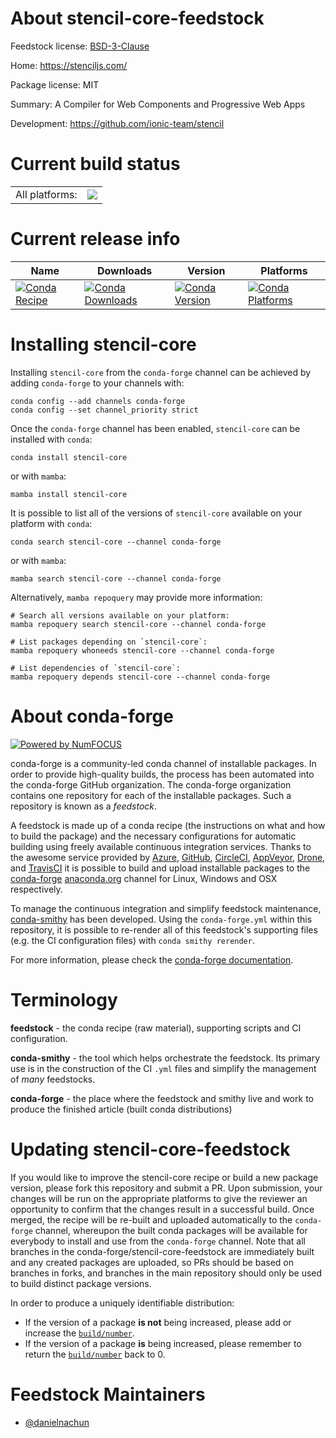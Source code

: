 About stencil-core-feedstock
============================

Feedstock license: [BSD-3-Clause](https://github.com/conda-forge/stencil-core-feedstock/blob/main/LICENSE.txt)

Home: https://stenciljs.com/

Package license: MIT

Summary: A Compiler for Web Components and Progressive Web Apps

Development: https://github.com/ionic-team/stencil

Current build status
====================


<table><tr><td>All platforms:</td>
    <td>
      <a href="https://dev.azure.com/conda-forge/feedstock-builds/_build/latest?definitionId=24444&branchName=main">
        <img src="https://dev.azure.com/conda-forge/feedstock-builds/_apis/build/status/stencil-core-feedstock?branchName=main">
      </a>
    </td>
  </tr>
</table>

Current release info
====================

| Name | Downloads | Version | Platforms |
| --- | --- | --- | --- |
| [![Conda Recipe](https://img.shields.io/badge/recipe-stencil--core-green.svg)](https://anaconda.org/conda-forge/stencil-core) | [![Conda Downloads](https://img.shields.io/conda/dn/conda-forge/stencil-core.svg)](https://anaconda.org/conda-forge/stencil-core) | [![Conda Version](https://img.shields.io/conda/vn/conda-forge/stencil-core.svg)](https://anaconda.org/conda-forge/stencil-core) | [![Conda Platforms](https://img.shields.io/conda/pn/conda-forge/stencil-core.svg)](https://anaconda.org/conda-forge/stencil-core) |

Installing stencil-core
=======================

Installing `stencil-core` from the `conda-forge` channel can be achieved by adding `conda-forge` to your channels with:

```
conda config --add channels conda-forge
conda config --set channel_priority strict
```

Once the `conda-forge` channel has been enabled, `stencil-core` can be installed with `conda`:

```
conda install stencil-core
```

or with `mamba`:

```
mamba install stencil-core
```

It is possible to list all of the versions of `stencil-core` available on your platform with `conda`:

```
conda search stencil-core --channel conda-forge
```

or with `mamba`:

```
mamba search stencil-core --channel conda-forge
```

Alternatively, `mamba repoquery` may provide more information:

```
# Search all versions available on your platform:
mamba repoquery search stencil-core --channel conda-forge

# List packages depending on `stencil-core`:
mamba repoquery whoneeds stencil-core --channel conda-forge

# List dependencies of `stencil-core`:
mamba repoquery depends stencil-core --channel conda-forge
```


About conda-forge
=================

[![Powered by
NumFOCUS](https://img.shields.io/badge/powered%20by-NumFOCUS-orange.svg?style=flat&colorA=E1523D&colorB=007D8A)](https://numfocus.org)

conda-forge is a community-led conda channel of installable packages.
In order to provide high-quality builds, the process has been automated into the
conda-forge GitHub organization. The conda-forge organization contains one repository
for each of the installable packages. Such a repository is known as a *feedstock*.

A feedstock is made up of a conda recipe (the instructions on what and how to build
the package) and the necessary configurations for automatic building using freely
available continuous integration services. Thanks to the awesome service provided by
[Azure](https://azure.microsoft.com/en-us/services/devops/), [GitHub](https://github.com/),
[CircleCI](https://circleci.com/), [AppVeyor](https://www.appveyor.com/),
[Drone](https://cloud.drone.io/welcome), and [TravisCI](https://travis-ci.com/)
it is possible to build and upload installable packages to the
[conda-forge](https://anaconda.org/conda-forge) [anaconda.org](https://anaconda.org/)
channel for Linux, Windows and OSX respectively.

To manage the continuous integration and simplify feedstock maintenance,
[conda-smithy](https://github.com/conda-forge/conda-smithy) has been developed.
Using the ``conda-forge.yml`` within this repository, it is possible to re-render all of
this feedstock's supporting files (e.g. the CI configuration files) with ``conda smithy rerender``.

For more information, please check the [conda-forge documentation](https://conda-forge.org/docs/).

Terminology
===========

**feedstock** - the conda recipe (raw material), supporting scripts and CI configuration.

**conda-smithy** - the tool which helps orchestrate the feedstock.
                   Its primary use is in the construction of the CI ``.yml`` files
                   and simplify the management of *many* feedstocks.

**conda-forge** - the place where the feedstock and smithy live and work to
                  produce the finished article (built conda distributions)


Updating stencil-core-feedstock
===============================

If you would like to improve the stencil-core recipe or build a new
package version, please fork this repository and submit a PR. Upon submission,
your changes will be run on the appropriate platforms to give the reviewer an
opportunity to confirm that the changes result in a successful build. Once
merged, the recipe will be re-built and uploaded automatically to the
`conda-forge` channel, whereupon the built conda packages will be available for
everybody to install and use from the `conda-forge` channel.
Note that all branches in the conda-forge/stencil-core-feedstock are
immediately built and any created packages are uploaded, so PRs should be based
on branches in forks, and branches in the main repository should only be used to
build distinct package versions.

In order to produce a uniquely identifiable distribution:
 * If the version of a package **is not** being increased, please add or increase
   the [``build/number``](https://docs.conda.io/projects/conda-build/en/latest/resources/define-metadata.html#build-number-and-string).
 * If the version of a package **is** being increased, please remember to return
   the [``build/number``](https://docs.conda.io/projects/conda-build/en/latest/resources/define-metadata.html#build-number-and-string)
   back to 0.

Feedstock Maintainers
=====================

* [@danielnachun](https://github.com/danielnachun/)

